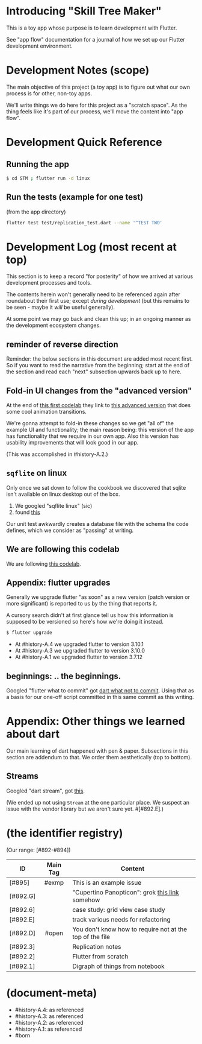 # Introducing "Skill Tree Maker"

This is a toy app whose purpose is to learn development with Flutter.

See "app flow" documentation for a journal of how we set up
our Flutter development environment.



# Development Notes (scope)

The main objective of this project (a toy app) is to figure out what our
own process is for other, non-toy apps.

We'll write things we do here for this project as a "scratch space".
As the thing feels like it's part of our process, we'll move the content
into "app flow".



# Development Quick Reference

## Running the app

```bash
$ cd STM ; flutter run -d linux
```


## Run the tests (example for one test)

(from the app directory)

```bash
flutter test test/replication_test.dart --name '^TEST TWO'
```


# Development Log (most recent at top)

This section is to keep a record "for posterity" of how we arrived at various
development processes and tools.

The contents herein won't generally need to be referenced again after
roundabout their first use; except _during development_ (but this remains
to be seen - maybe it _will_ be useful generally).

At some point we may go back and clean this up; in an ongoing manner as
the development ecosystem changes.


## reminder of reverse direction

Reminder: the below sections in this document are added most recent first.
So if you want to read the narrative from the beginning; start at the end
of the section and read each "next" subsection upwards back up to here.


## Fold-in UI changes from the "advanced version"

At the end of [this first codelab][cl1] they link to [this advanced version][cl2]
that does some cool animation transitions.

We're gonna attempt to fold-in these changes so we get "all of" the example
UI and functionality; the main reason being: this version of the app has
functionality that we require in our own app. Also this version has usability
improvements that will look good in our app.

(This was accomplished in #history-A.2.)


## `sqflite` on linux

Only once we sat down to follow the cookbook we discovered that sqlite
isn't available on linux desktop out of the box.

1. We googled "sqflite linux" (sic)
1. found [this][gh1]

Our unit test awkwardly creates a database file with the schema the code
defines, which we consider as "passing" at writing.



## We are following this codelab

We are following [this codelab][cl1].


## Appendix: flutter upgrades

Generally we upgrade flutter "as soon" as a new version (patch version
or more significant) is reported to us by the thing that reports it.

A cursory search didn't at first glance tell us how this information
is supposed to be versioned so here's how we're doing it instead.

```bash
$ flutter upgrade
```

- At #history-A.4 we upgraded flutter to version 3.10.1
- At #history-A.3 we upgraded flutter to version 3.10.0
- At #history-A.1 we upgraded flutter to version 3.7.12



## beginnings: .. the beginnings.

Googled "flutter what to commit" got [dart what not to commit][g01].
Using that as a basis for our one-off script committed in this same
commit as this writing.


# Appendix: Other things we learned about dart

Our main learning of dart happened with pen & paper. Subsections in this
section are addendum to that. We order them aesthetically (top to bottom).


## Streams

Googled "dart stream", got [this](https://dart.dev/tutorials/language/streams).

(We ended up not using `Stream` at the one particular place. We suspect
an issue with the vendor library but we aren't sure yet. #[#892.E].)


# (the identifier registry)

(Our range: [#892-#894])

| ID      | Main Tag | Content  |
|---------|:-----:|----|
|[#895]   | #exmp | This is an example issue
|[#892.G] |       | "Cupertino Panopticon": grok [this link][cu1] somehow
|[#892.6] |       | case study: grid view case study
|[#892.E] |       | track various needs for refactoring
|[#892.D] | #open | You don't know how to require not at the top of the file
|[#892.3] |       | Replication notes
|[#892.2] |       | Flutter from scratch
|[#892.1] |       | Digraph of things from notebook



[gh1]: https://github.com/tekartik/sqflite/blob/master/sqflite_common_ffi/doc/using_ffi_instead_of_sqflite.md#initialization
[g01]: https://dart.dev/guides/libraries/private-files
[cu1]: https://api.flutter.dev/flutter/cupertino/cupertino-library.html
[cl2]: https://dartpad.dev/e7076b40fb17a0fa899f9f7a154a02e8
[cl1]: https://codelabs.developers.google.com/codelabs/flutter-codelab-first



# (document-meta)

- #history-A.4: as referenced
- #history-A.3: as referenced
- #history-A.2: as referenced
- #history-A.1: as referenced
- #born
